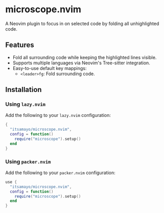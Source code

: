 # microscope.nvim

A Neovim plugin to focus in on selected code by folding all unhighlighted code.

## Features

- Fold all surrounding code while keeping the highlighted lines visible.
- Supports multiple languages via Neovim's Tree-sitter integration.
- Easy-to-use default key mappings:
  - `<leader>fg`: Fold surrounding code.

## Installation

### Using `lazy.nvim`

Add the following to your `lazy.nvim` configuration:

```lua
{
  "itsamayo/microscope.nvim",
  config = function()
    require("microscope").setup()
  end
}
```

### Using `packer.nvim`

Add the following to your `packer.nvim` configuration:

```lua
use {
  "itsamayo/microscope.nvim",
  config = function()
    require("microscope").setup()
  end
}

```
